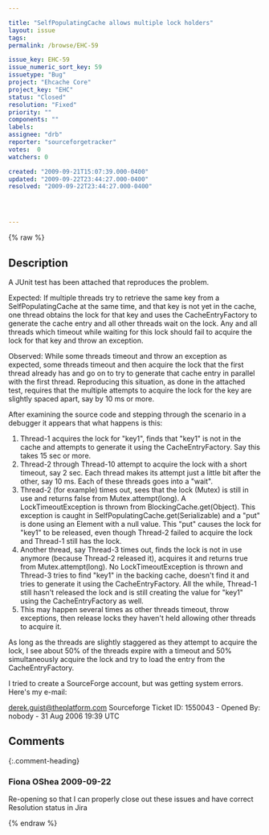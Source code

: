 ```yaml
---

title: "SelfPopulatingCache allows multiple lock holders"
layout: issue
tags: 
permalink: /browse/EHC-59

issue_key: EHC-59
issue_numeric_sort_key: 59
issuetype: "Bug"
project: "Ehcache Core"
project_key: "EHC"
status: "Closed"
resolution: "Fixed"
priority: ""
components: ""
labels: 
assignee: "drb"
reporter: "sourceforgetracker"
votes:  0
watchers: 0

created: "2009-09-21T15:07:39.000-0400"
updated: "2009-09-22T23:44:27.000-0400"
resolved: "2009-09-22T23:44:27.000-0400"




---
```


{% raw %}

## Description

<div markdown="1" class="description">

A JUnit test has been attached that reproduces the problem.

Expected: If multiple threads try to retrieve the same
key from a SelfPopulatingCache at the same time, and
that key is not yet in the cache, one thread obtains
the lock for that key and uses the CacheEntryFactory to
generate the cache entry and all other threads wait on
the lock.  Any and all threads which timeout while
waiting for this lock should fail to acquire the lock
for that key and throw an exception.

Observed: While some threads timeout and throw an
exception as expected, some threads timeout and then
acquire the lock that the first thread already has and
go on to try to generate that cache entry in parallel
with the first thread.  Reproducing this situation, as
done in the attached test, requires that the multiple
attempts to acquire the lock for the key are slightly
spaced apart, say by 10 ms or more.

After examining the source code and stepping through
the scenario in a debugger it appears that what happens
is this:

1.  Thread-1 acquires the lock for "key1", finds that
"key1" is not in the cache and attempts to generate it
using the CacheEntryFactory.  Say this takes 15 sec or
more.
2.  Thread-2 through Thread-10 attempt to acquire the
lock with a short timeout, say 2 sec.  Each thread
makes its attempt just a little bit after the other,
say 10 ms.  Each of these threads goes into a "wait".
3.  Thread-2 (for example) times out, sees that the
lock (Mutex) is still in use and returns false from
Mutex.attempt(long).  A LockTimeoutException is thrown
from BlockingCache.get(Object).  This exception is
caught in SelfPopulatingCache.get(Serializable) and a
"put" is done using an Element with a null value.  This
"put" causes the lock for "key1" to be released, even
though Thread-2 failed to acquire the lock and Thread-1
still has the lock.
4.  Another thread, say Thread-3 times out, finds the
lock is not in use anymore (because Thread-2 released
it), acquires it and returns true from
Mutex.attempt(long).  No LockTimeoutException is thrown
and Thread-3 tries to find "key1" in the backing cache,
doesn't find it and tries to generate it using the
CacheEntryFactory.  All the while, Thread-1 still
hasn't released the lock and is still creating the
value for "key1" using the CacheEntryFactory as well.
5.  This may happen several times as other threads
timeout, throw exceptions, then release locks they
haven't held allowing other threads to acquire it.

As long as the threads are slightly staggered as they
attempt to acquire the lock, I see about 50% of the
threads expire with a timeout and 50% simultaneously
acquire the lock and try to load the entry from the
CacheEntryFactory.


I tried to create a SourceForge account, but was
getting system errors.  Here's my e-mail:

derek.guist@theplatform.com
Sourceforge Ticket ID: 1550043 - Opened By: nobody - 31 Aug 2006 19:39 UTC

</div>

## Comments


{:.comment-heading}
### **Fiona OShea** <span class="date">2009-09-22</span>

<div markdown="1" class="comment">

Re-opening so that I can properly close out these issues and have correct Resolution status in Jira

</div>



{% endraw %}
